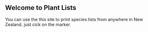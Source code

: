 ## Welcome to Plant Lists

You can use the this site to print species lists from anywhere in New Zealand. just cick on the marker.


